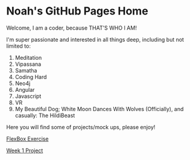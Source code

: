 # Noah's GitHub Pages Home
Welcome, I am a coder, because THAT'S WHO I AM! 

I'm super passionate and interested in all things deep, including but not limited to: 
1. Meditation
2. Vipassana
3. Samatha 
4. Coding Hard
5. Neo4j 
6. Angular
7. Javascript
8. VR
9. My Beautiful Dog; White Moon Dances With Wolves (Officially), and casually: The HildiBeast

Here you will find some of projects/mock ups, please enjoy! 


[FlexBox Exercise](lib/index.html) 

[Week 1 Project](week1-responsive-html/index.html)
